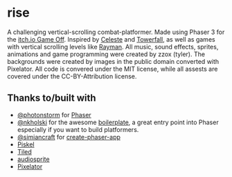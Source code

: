 # rise

A challenging vertical-scrolling combat-platformer.  Made using Phaser 3 for the [itch.io Game Off]().  Inspired by [Celeste]() and [Towerfall](), as well as games with vertical scrolling levels like [Rayman](https://en.wikipedia.org/wiki/Rayman_(video_game)). All music, sound effects, sprites, animations and game programming were created by zzox (tyler). The backgrounds were created by images in the public domain converted with Pixelator. All code is convered under the MIT license, while all assests are covered under the CC-BY-Attribution license.

## Thanks to/built with
- [@photonstorm](https://github.com/photonstorm) for [Phaser](https://github.com/photonstorm/phaser)
- [@nkholski](https://github.com/nkholski) for the awesome [boilerplate](https://github.com/nkholski/phaser3-es6-webpack), a great entry point into Phaser especially if you want to build platformers.
- [@simiancraft](https://github.com/simiancraft) for [create-phaser-app](https://github.com/simiancraft/create-phaser-app)
- [Piskel](https://www.piskelapp.com/)
- [Tiled](https://www.mapeditor.org/)
- [audiosprite](https://github.com/tonistiigi/audiosprite)
- [Pixelator](http://pixelatorapp.com/)

